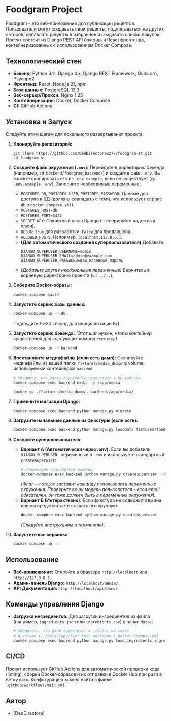 # Foodgram Project

Foodgram - это веб-приложение для публикации рецептов. Пользователи могут создавать свои рецепты, подписываться на других авторов, добавлять рецепты в избранное и создавать списки покупок. Проект состоит из Django REST API бэкенда и React фронтенда, контейнеризованных с использованием Docker Compose.

## Технологический стек

*   **Бэкенд:** Python 3.11, Django 4.x, Django REST Framework, Gunicorn, Psycopg2
*   **Фронтенд:** React, Node.js 21, npm
*   **База данных:** PostgreSQL 13.3
*   **Веб-сервер/Прокси:** Nginx 1.25
*   **Контейнеризация:** Docker, Docker Compose
*   **CI:** GitHub Actions

## Установка и Запуск

Следуйте этим шагам для локального развертывания проекта:

1.  **Клонируйте репозиторий:**
    ```bash
    git clone https://github.com/DedDirectora2277/foodgram-st.git
    cd foodgram-st
    ```

2.  **Создайте файл окружения (`.env`):**
    Перейдите в директорию бэкенда (например, `cd backend/foodgram_backend/`) и создайте файл `.env`. Вы можете скопировать его из `.env.example`, если он существует (`cp .env.example .env`). Заполните необходимые переменные:
    *   `POSTGRES_DB`, `POSTGRES_USER`, `POSTGRES_PASSWORD`: Данные для доступа к БД (должны совпадать с теми, что использует сервис `db` в `docker-compose.yml`).
    *   `POSTGRES_HOST=db`
    *   `POSTGRES_PORT=5432`
    *   `SECRET_KEY`: Секретный ключ Django (сгенерируйте надежный ключ).
    *   `DEBUG`: `True` для разработки, `False` для продакшена.
    *   `ALLOWED_HOSTS`: Например, `localhost,127.0.0.1`.
    *   **(Для автоматического создания суперпользователя)** Добавьте:
        ```dotenv
        DJANGO_SUPERUSER_USERNAME=admin
        DJANGO_SUPERUSER_EMAIL=admin@example.com
        DJANGO_SUPERUSER_PASSWORD=ваш_надежный_пароль
        ```
    *   *(Добавьте другие необходимые переменные)*
    Вернитесь в корневую директорию проекта (`cd ../..`).

4.  **Соберите Docker-образы:**
    ```bash
    docker-compose build
    ```

5.  **Запустите сервис базы данных:**
    ```bash
    docker-compose up -d db
    ```
    Подождите 15-30 секунд для инициализации БД.

6.  **Запустите сервис бэкенда:**
    *(Этот шаг нужен, чтобы контейнер существовал для следующих команд `exec` и `cp`)*
    ```bash
    docker-compose up -d backend
    ```

7.  **Восстановите медиафайлы (если есть дамп):**
    Скопируйте медиафайлы из вашей папки `fixtures/media_dump/` в volume, используемый контейнером `backend`.
    ```bash
    # Убедимся, что папка /app/media существует в контейнере
    docker-compose exec backend mkdir -p /app/media

    docker cp ./fixtures/media_dump/. backend:/app/media/
    ```

8.  **Примените миграции Django:**
    ```bash
    docker-compose exec backend python manage.py migrate
    ```

9.  **Загрузите начальные данные из фикстуры (если есть):**
    ```bash
    docker-compose exec backend python manage.py loaddata fixtures/foodgram_data.json
    ```

10. **Создайте суперпользователя:**
    *   **Вариант А (Автоматически через .env):** Если вы добавили `DJANGO_SUPERUSER_` переменные в `.env` и используете стандартный `createsuperuser`:
        ```bash
        # Используем стандартную команду
        docker-compose exec backend python manage.py createsuperuser --first_name "Ivan" --last_name "Demin" --noinput
        ```
        *(Флаг `--noinput` заставит команду использовать переменные окружения. Проверьте вашу модель пользователя - если email обязателен, он тоже должен быть в переменных окружения).*
    *   **Вариант Б (Интерактивно):** Если фикстура не содержит админа или вы предпочитаете создать его вручную:
        ```bash
        docker-compose exec backend python manage.py createsuperuser
        ```
        *(Следуйте инструкциям в терминале)*.

11. **Запустите все сервисы:**
    ```bash
    docker-compose up -d
    ```

## Использование

*   **Веб-приложение:** Откройте в браузере `http://localhost` или `http://127.0.0.1`.
*   **Админ-панель Django:** `http://localhost/admin/`.
*   **API Документация:** `http://localhost/api/docs/`.

## Команды управления Django

*   **Загрузка ингредиентов:**
    Для загрузки ингредиентов из файла (например, `ingredients.json` или `ingredients.csv`) в папке `data/`:
    ```bash
    # Убедитесь, что файл существует в ./data/ на хосте
    # и volume (../data:/app/fixtures) настроен в docker-compose.yml
    docker-compose exec backend python manage.py load_ingredients ingredients.json
    ```

## CI/CD

Проект использует GitHub Actions для автоматической проверки кода (linting), сборки Docker-образов и их отправки в Docker Hub при push в ветку `main`. Конфигурацию можно найти в файле `.github/workflows/main.yml`.

## Автор

*   [DedDirectora]
